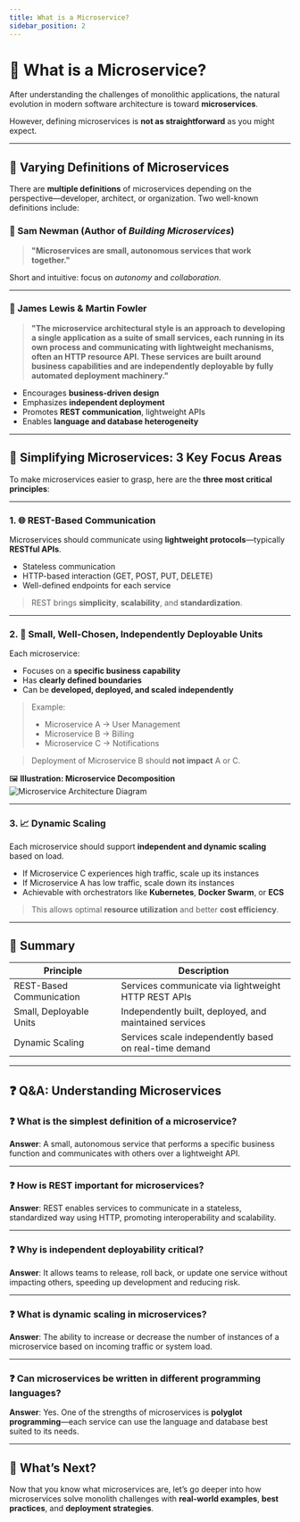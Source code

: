 ```yaml
---
title: What is a Microservice?
sidebar_position: 2
---
```


# 🧩 What is a Microservice?

After understanding the challenges of monolithic applications, the natural
evolution in modern software architecture is toward **microservices**.

However, defining microservices is **not as straightforward** as you might
expect.

---

## 🧾 Varying Definitions of Microservices

There are **multiple definitions** of microservices depending on the
perspective—developer, architect, or organization. Two well-known definitions
include:

### 🔹 Sam Newman (Author of _Building Microservices_)

> **"Microservices are small, autonomous services that work together."**

Short and intuitive: focus on _autonomy_ and _collaboration_.

---

### 🔹 James Lewis & Martin Fowler

> **"The microservice architectural style is an approach to developing a single
> application as a suite of small services, each running in its own process and
> communicating with lightweight mechanisms, often an HTTP resource API. These
> services are built around business capabilities and are independently
> deployable by fully automated deployment machinery."**

- Encourages **business-driven design**
- Emphasizes **independent deployment**
- Promotes **REST communication**, lightweight APIs
- Enables **language and database heterogeneity**

---

## 🧠 Simplifying Microservices: 3 Key Focus Areas

To make microservices easier to grasp, here are the **three most critical
principles**:

---

### 1. 🌐 REST-Based Communication

Microservices should communicate using **lightweight protocols**—typically
**RESTful APIs**.

- Stateless communication
- HTTP-based interaction (GET, POST, PUT, DELETE)
- Well-defined endpoints for each service

> REST brings **simplicity**, **scalability**, and **standardization**.

---

### 2. 🧱 Small, Well-Chosen, Independently Deployable Units

Each microservice:

- Focuses on a **specific business capability**
- Has **clearly defined boundaries**
- Can be **developed, deployed, and scaled independently**

> Example:
>
> - Microservice A → User Management
> - Microservice B → Billing
> - Microservice C → Notifications

> Deployment of Microservice B should **not impact** A or C.

🖼️ **Illustration: Microservice Decomposition**
![Microservice Architecture Diagram](https://cdn.midjourney.com/microservice_architecture_example.png)

<!-- Replace with generated image if needed -->

---

### 3. 📈 Dynamic Scaling

Each microservice should support **independent and dynamic scaling** based on
load.

- If Microservice C experiences high traffic, scale up its instances
- If Microservice A has low traffic, scale down its instances
- Achievable with orchestrators like **Kubernetes**, **Docker Swarm**, or
  **ECS**

> This allows optimal **resource utilization** and better **cost efficiency**.

---

## 📝 Summary

| Principle                | Description                                            |
| ------------------------ | ------------------------------------------------------ |
| REST-Based Communication | Services communicate via lightweight HTTP REST APIs    |
| Small, Deployable Units  | Independently built, deployed, and maintained services |
| Dynamic Scaling          | Services scale independently based on real-time demand |

---

## ❓ Q&A: Understanding Microservices

### ❓ What is the simplest definition of a microservice?

**Answer**: A small, autonomous service that performs a specific business
function and communicates with others over a lightweight API.

---

### ❓ How is REST important for microservices?

**Answer**: REST enables services to communicate in a stateless, standardized
way using HTTP, promoting interoperability and scalability.

---

### ❓ Why is independent deployability critical?

**Answer**: It allows teams to release, roll back, or update one service without
impacting others, speeding up development and reducing risk.

---

### ❓ What is dynamic scaling in microservices?

**Answer**: The ability to increase or decrease the number of instances of a
microservice based on incoming traffic or system load.

---

### ❓ Can microservices be written in different programming languages?

**Answer**: Yes. One of the strengths of microservices is **polyglot
programming**—each service can use the language and database best suited to its
needs.

---

## 👣 What’s Next?

Now that you know what microservices are, let’s go deeper into how microservices
solve monolith challenges with **real-world examples**, **best practices**, and
**deployment strategies**.
